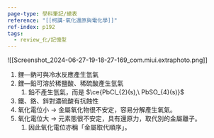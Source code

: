 ```yaml
---
page-type: 學科筆記/總表
reference: "[[柯講-氧化還原與電化學]]"
ref-index: p192
tags:
  - review_化/記憶型
---
```

![[Screenshot_2024-06-27-19-18-27-169_com.miui.extraphoto.png]]
1. 鋰—鈉可與冷水反應產生氫氣
2. 鋰—鉛可溶於稀鹽酸、稀硫酸產生氫氣
	1. 鉛不產生氫氣，而是 $\ce{PbCl_{2}(s),\ PbSO_{4}(s)}$
3. 鐵、鉻、鋅對濃硫酸有抗蝕性
4. 氧化電位小 -> 金屬氧化物很不安定，容易分解產生氧氣。
5. 氧化電位大 -> 元素態很不安定，具有還原力，取代別的金屬離子。
	1. 因此氧化電位亦稱「金屬取代順序」。